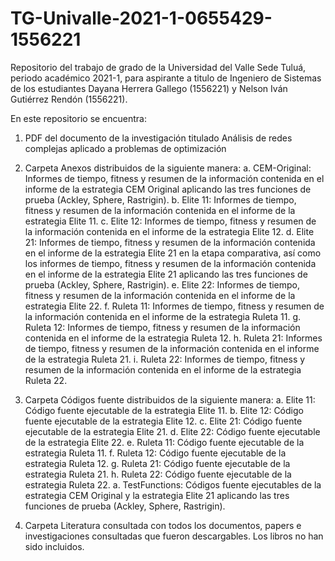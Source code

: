 # TG-Univalle-2021-1-0655429-1556221
Repositorio del trabajo de grado de la Universidad del Valle Sede Tuluá, periodo académico 2021-1, para aspirante a titulo de Ingeniero de Sistemas de los estudiantes Dayana Herrera Gallego (1556221) y Nelson Iván Gutiérrez Rendón (1556221).

En este repositorio se encuentra:

1. PDF del documento de la investigación titulado Análisis de redes complejas aplicado a problemas de optimización

2. Carpeta Anexos distribuidos de la siguiente manera:
    a. CEM-Original: Informes de tiempo, fitness y resumen de la información contenida en el informe de la estrategia CEM Original aplicando las tres funciones de prueba (Ackley, Sphere, Rastrigin).
    b. Elite 11: Informes de tiempo, fitness y resumen de la información contenida en el informe de la estrategia Elite 11.
    c. Elite 12: Informes de tiempo, fitness y resumen de la información contenida en el informe de la estrategia Elite 12.
    d. Elite 21: Informes de tiempo, fitness y resumen de la información contenida en el informe de la estrategia Elite 21 en la etapa comparativa, así como los informes de tiempo, fitness y resumen de la información contenida en el informe de la estrategia Elite 21 aplicando las tres funciones de prueba (Ackley, Sphere, Rastrigin).
    e. Elite 22: Informes de tiempo, fitness y resumen de la información contenida en el informe de la estrategia Elite 22.
    f. Ruleta 11: Informes de tiempo, fitness y resumen de la información contenida en el informe de la estrategia Ruleta 11.
    g. Ruleta 12: Informes de tiempo, fitness y resumen de la información contenida en el informe de la estrategia Ruleta 12.
    h. Ruleta 21: Informes de tiempo, fitness y resumen de la información contenida en el informe de la estrategia Ruleta 21.
    i. Ruleta 22: Informes de tiempo, fitness y resumen de la información contenida en el informe de la estrategia Ruleta 22.

3. Carpeta Códigos fuente distribuidos de la siguiente manera:
    a. Elite 11: Código fuente ejecutable de la estrategia Elite 11.
    b. Elite 12: Código fuente ejecutable de la estrategia Elite 12.
    c. Elite 21: Código fuente ejecutable de la estrategia Elite 21.
    d. Elite 22: Código fuente ejecutable de la estrategia Elite 22.
    e. Ruleta 11: Código fuente ejecutable de la estrategia Ruleta 11.
    f. Ruleta 12: Código fuente ejecutable de la estrategia Ruleta 12.
    g. Ruleta 21: Código fuente ejecutable de la estrategia Ruleta 21.
    h. Ruleta 22: Código fuente ejecutable de la estrategia Ruleta 22.
    a. TestFunctions: Códigos fuente ejecutables de la estrategia CEM Original y la estrategia Elite 21 aplicando las tres funciones de prueba (Ackley, Sphere, Rastrigin).

4. Carpeta Literatura consultada con todos los documentos, papers e investigaciones consultadas que fueron descargables. Los libros no han sido incluidos.
